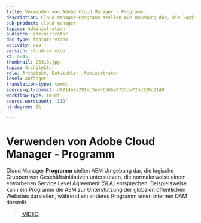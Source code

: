 ```yaml
---
title: Verwenden von Adobe Cloud Manager - Programm
description: Cloud Manager-Programm stellen AEM Umgebung dar, die logische Geschäftsinitiativen unterstützen, die in der Regel einem erworbenen Service Level Agreement (SLA) entsprechen. Beispielsweise kann ein Programm die AEM zur Unterstützung der globalen öffentlichen Websites darstellen, während ein anderes Programm einen internen DAM darstellt.
sub-product: cloud-manager
topics: Administration
audience: administrator
doc-type: feature video
activity: use
version: cloud-service
kt: 6845
thumbnail: 26313.jpg
topic: Architektur
role: Architekt, Entwickler, Administrator
level: Anfänger
translation-type: tm+mt
source-git-commit: d9714b9a291ec3ee5f3dba9723de72bb120d2149
workflow-type: tm+mt
source-wordcount: '110'
ht-degree: 0%

---
```



# Verwenden von Adobe Cloud Manager - Programm

Cloud Manager **Programm** stellen AEM Umgebung dar, die logische Gruppen von Geschäftsinitiativen unterstützen, die normalerweise einem erworbenen Service Level Agreement (SLA) entsprechen. Beispielsweise kann ein Programm die AEM zur Unterstützung der globalen öffentlichen Websites darstellen, während ein anderes Programm einen internen DAM darstellt.

>[!VIDEO](https://video.tv.adobe.com/v/26313/?quality=12&learn=on&hidetitle=true)
